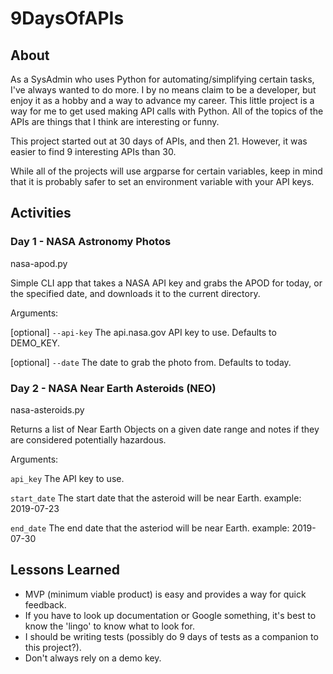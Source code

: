 # 9DaysOfAPIs

## About
As a SysAdmin who uses Python for automating/simplifying certain tasks, I've always wanted to do more.
I by no means claim to be a developer, but enjoy it as a hobby and a way to advance my career.
This little project is a way for me to get used making API calls with Python. All of the topics
of the APIs are things that I think are interesting or funny.

This project started out at 30 days of APIs, and then 21. However, it was easier to find 9 interesting APIs
than 30.

While all of the projects will use argparse for certain variables, keep in mind that it is probably safer to 
set an environment variable with your API keys.

## Activities
### Day 1 - NASA Astronomy Photos
nasa-apod.py

Simple CLI app that takes a NASA API key and grabs the APOD for today, or the specified date, and downloads it to the current directory.

Arguments:

[optional] `--api-key` The api.nasa.gov API key to use. Defaults to DEMO_KEY.

[optional] `--date` The date to grab the photo from. Defaults to today.

### Day 2 - NASA Near Earth Asteroids (NEO)
nasa-asteroids.py

Returns a list of Near Earth Objects on a given date range and notes if they are considered potentially hazardous.

Arguments:

<REQUIRED>`api_key` The API key to use.

<REQUIRED>`start_date` The start date that the asteroid will be near Earth. example: 2019-07-23

<REQUIRED>`end_date` The end date that the asteriod will be near Earth. example: 2019-07-30


## Lessons Learned
- MVP (minimum viable product) is easy and provides a way for quick feedback.
- If you have to look up documentation or Google something, it's best to know the 'lingo' to know what to look for.
- I should be writing tests (possibly do 9 days of tests as a companion to this project?).
- Don't always rely on a demo key.
